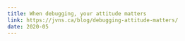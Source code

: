 ```yaml
---
title: When debugging, your attitude matters
link: https://jvns.ca/blog/debugging-attitude-matters/
date: 2020-05
---
```

